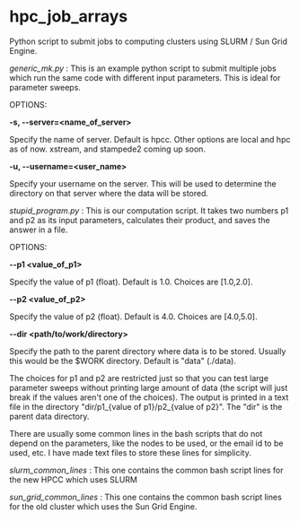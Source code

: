 # hpc_job_arrays
Python script to submit jobs to computing clusters using SLURM / Sun Grid Engine.

*generic_mk.py* : This is an example python script to submit multiple jobs which run the same code with different input parameters. This is ideal for parameter sweeps.

OPTIONS:

**-s, --server=<name_of_server>**

Specify the name of server. Default is hpcc. Other options are local and hpc as of now. xstream, and stampede2 coming up soon.

**-u, --username=<user_name>**

Specify your username on the server. This will be used to determine the directory on that server where the data will be stored.


*stupid_program.py* : This is our computation script. It takes two numbers p1 and p2 as its input parameters, calculates their product, and saves the answer in a file.

OPTIONS:

**--p1 <value_of_p1>**

Specify the value of p1 (float). Default is 1.0. Choices are [1.0,2.0].

**--p2 <value_of_p2>**

Specify the value of p2 (float). Default is 4.0. Choices are [4.0,5.0].

**--dir <path/to/work/directory>**

Specify the path to the parent directory where data is to be stored. Usually this would be the $WORK directory. Default is "data" (./data).

 The choices for p1 and p2 are restricted just so that you can test large parameter sweeps without printing large amount of data (the script will just break if the values aren't one of the choices). The output is printed in a text file in the directory "dir/p1_{value of p1}/p2_{value of p2}". The "dir" is the parent data directory.


There are usually some common lines in the bash scripts that do not depend on the parameters, like the nodes to be used, or the email id to be used, etc. I have made text files to store these lines for simplicity.

*slurm_common_lines* : This one contains the common bash script lines for the new HPCC which uses SLURM

*sun_grid_common_lines* : This one contains the common bash script lines for the old cluster which uses the Sun Grid Engine.
